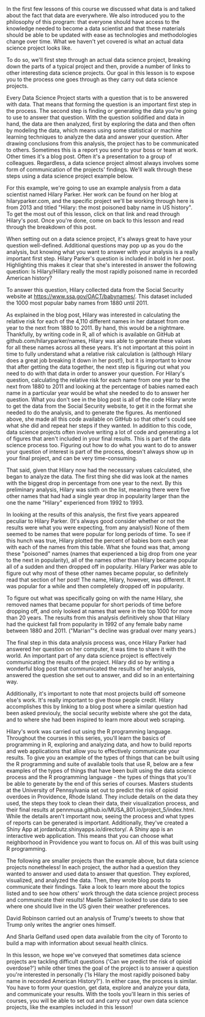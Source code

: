 In the first few lessons of this course we discussed what data is and talked about the fact that data are everywhere. We also introduced you to the philosophy of this program: that everyone should have access to the knowledge needed to become a data scientist and that these materials should be able to be updated with ease as technologies and methodologies change over time. What we haven't yet covered is what an actual data science project looks like. 

To do so, we'll first step through an actual data science project, breaking down the parts of a typical project and then, provide a number of links to other interesting data science projects. Our goal in this lesson is to expose you to the process one goes through as they carry out data science projects.

Every Data Science Project starts with a question that is to be answered with data. That means that forming the question is an important first step in the process. The second step is finding or generating the data you're going to use to answer that question. With the question solidified and data in hand, the data are then analyzed, first by exploring the data and then often by modeling the data, which means using some statistical or machine learning techniques to analyze the data and answer your question. After drawing conclusions from this analysis, the project has to be communicated to others. Sometimes this is a report you send to your boss or team at work. Other times it's a blog post. Often it's a presentation to a group of colleagues. Regardless, a data science project almost always involves some form of communication of the projects' findings. We'll walk through these steps using a data science project example below.

For this example, we're going to use an example analysis from a data scientist named Hilary Parker. Her work can be found on her blog at hilaryparker.com, and the specific project we'll be working through here is from 2013 and titled "Hilary: the most poisoned baby name in US history". To get the most out of this lesson, click on that link and read through Hilary's post. Once you're done, come on back to this lesson and read through the breakdown of this post.

When setting out on a data science project, it's always great to have your question well-defined. Additional questions may pop up as you do the analysis, but knowing what you want to answer with your analysis is a really important first step. Hilary Parker's question is included in bold in her post. Highlighting this makes it clear that she's interested in answer the following question: Is Hilary/Hillary really the most rapidly poisoned name in recorded American history?

To answer this question, Hilary collected data from the Social Security website at https://www.ssa.gov/OACT/babynames/. This dataset included the 1000 most popular baby names from 1880 until 2011. 

As explained in the blog post, Hilary was interested in calculating the relative risk for each of the 4,110 different names in her dataset from one year to the next from 1880 to 2011. By hand, this would be a nightmare. Thankfully, by writing code in R, all of which is available on GitHub at github.com/hilaryparker/names, Hilary was able to generate these values for all these names across all these years. It's not important at this point in time to fully understand what a relative risk calculation is (although Hilary does a great job breaking it down in her post!), but it is important to know that after getting the data together, the next step is figuring out what you need to do with that data in order to answer your question. For Hilary's question, calculating the relative risk for each name from one year to the next from 1880 to 2011 and looking at the percentage of babies named each name in a particular year would be what she needed to do to answer her question. What you don't see in the blog post is all of the code Hilary wrote to get the data from the Social Security website, to get it in the format she needed to do the analysis, and to generate the figures. As mentioned above, she made all this code available on GitHub so that other's could see what she did and repeat her steps if they wanted. In addition to this code, data science projects often involve writing a lot of code and generating a lot of figures that aren't included in your final results. This is part of the data science process too. Figuring out how to do what you want to do to answer your question of interest is part of the process, doesn't always show up in your final project, and can be very time-consuming.

That said, given that Hilary now had the necessary values calculated, she began to analyze the data. The first thing she did was look at the names with the biggest drop in percentage from one year to the next. By this preliminary analysis, Hilary was sixth on the list, meaning there were five other names that had had a single year drop in popularity larger than the one the name "Hilary" experienced from 1992 to 1993.

In looking at the results of this analysis, the first five years appeared peculiar to Hilary Parker. (It's always good consider whether or not the results were what you were expecting, from any analysis!) None of them seemed to be names that were popular for long periods of time. To see if this hunch was true, Hilary plotted the percent of babies born each year with each of the names from this table. What she found was that, among these "poisoned" names (names that experienced a big drop from one year to the next in popularity), all of the names other than Hilary became popular all of a sudden and then dropped off in popularity. Hilary Parker was able to figure out why most of these other names became popular, so definitely read that section of her post! The name, Hilary, however, was different. It was popular for a while and then completely dropped off in popularity.

To figure out what was specifically going on with the name Hilary, she removed names that became popular for short periods of time before dropping off, and only looked at names that were in the top 1000 for more than 20 years. The results from this analysis definitively show that Hilary had the quickest fall from popularity in 1992 of any female baby name between 1880 and 2011. ("Marian"'s decline was gradual over many years.)

The final step in this data analysis process was, once Hilary Parker had answered her question on her computer, it was time to share it with the world. An important part of any data science project is effectively communicating the results of the project. Hilary did so by writing a wonderful blog post that communicated the results of her analysis, answered the question she set out to answer, and did so in an entertaining way. 

Additionally, it's important to note that most projects build off someone else's work. It's really important to give those people credit. Hilary accomplishes this by linking to a blog post where a similar question had been asked previouly, the social security webiste where she got the data, and to where she had been inspired to learn more about web scraping.

Hilary's work was carried out using the R programming language. Throughout the courses in this series, you'll learn the basics of programming in R, exploring and analyzing data, and how to build reports and web applications that allow you to effectively communicate your results. To give you an example of the types of things that can be built using the R programming and suite of available tools that use R, below are a few examples of the types of things that have been built using the data science process and the R programming language - the types of things that you'll be able to generate by the end of this series of courses. Masters students at the University of Pennsylvania set out to predict the risk of opioid overdoes in Providence, Rhode Island. They include details on the data they used, the steps they took to clean their data, their visualization process, and their final results at pennmusa.github.io/MUSA_801.io/project_5/index.html. While the details aren't important now, seeing the process and what types of reports can be generated is important. Additionally, they've created a Shiny App at jordanbutz.shinyapps.io/directory/. A Shiny app is an interactive web application. This means that you can choose what neighborhood in Providence you want to focus on. All of this was built using R programming.

The following are smaller projects than the example above, but data science projects nonetheless! In each project, the author had a question they wanted to answer and used data to answer that question. They explored, visualized, and analyzed the data. Then, they wrote blog posts to communicate their findings. Take a look to learn more about the topics listed and to see how others' work through the data science project process and communicate their results! Maelle Salmon looked to use data to see where one should live in the US given their weather preferences.

David Robinson carried out an analysis of Trump's tweets to show that Trump only writes the angrier ones himself. 

And Sharla Gelfand used open data available from the city of Toronto to build a map with information about sexual health clinics.

In this lesson, we hope we've conveyed that sometimes data science projects are tackling difficult questions ('Can we predict the risk of opioid overdose?') while other times the goal of the project is to answer a question you're interested in personally ('Is Hilary the most rapidly poisoned baby name in recorded American History?'). In either case, the process is similar. You have to form your question, get data, explore and analyze your data, and communicate your results. With the tools you'll learn in this series of courses, you will be able to set out and carry out your own data science projects, like the examples included in this lesson!
